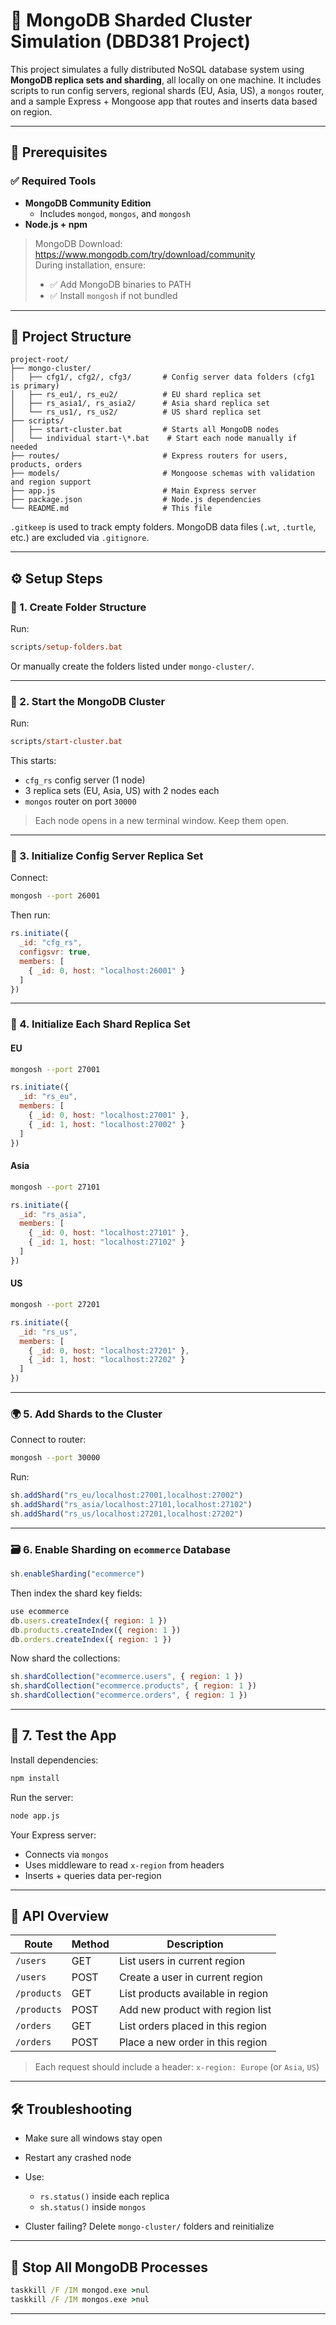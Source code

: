 # 🧠 MongoDB Sharded Cluster Simulation (DBD381 Project)

This project simulates a fully distributed NoSQL database system using **MongoDB replica sets and sharding**, all locally on one machine. It includes scripts to run config servers, regional shards (EU, Asia, US), a `mongos` router, and a sample Express + Mongoose app that routes and inserts data based on region.

---

## 🚀 Prerequisites

### ✅ Required Tools

- **MongoDB Community Edition**
  - Includes `mongod`, `mongos`, and `mongosh`
- **Node.js + npm**

> MongoDB Download: <https://www.mongodb.com/try/download/community>  
> During installation, ensure:
>
> - ✅ Add MongoDB binaries to PATH  
> - ✅ Install `mongosh` if not bundled

---

## 📁 Project Structure

```raw
project-root/
├── mongo-cluster/
│   ├── cfg1/, cfg2/, cfg3/       # Config server data folders (cfg1 is primary)
│   ├── rs_eu1/, rs_eu2/          # EU shard replica set
│   ├── rs_asia1/, rs_asia2/      # Asia shard replica set
│   └── rs_us1/, rs_us2/          # US shard replica set
├── scripts/
│   ├── start-cluster.bat         # Starts all MongoDB nodes
│   └── individual start-\*.bat    # Start each node manually if needed
├── routes/                       # Express routers for users, products, orders
├── models/                       # Mongoose schemas with validation and region support
├── app.js                        # Main Express server
├── package.json                  # Node.js dependencies
└── README.md                     # This file
```

`.gitkeep` is used to track empty folders. MongoDB data files (`.wt`, `.turtle`, etc.) are excluded via `.gitignore`.

---

## ⚙️ Setup Steps

### 📁 1. Create Folder Structure

Run:

```ps
scripts/setup-folders.bat
```

Or manually create the folders listed under `mongo-cluster/`.

---

### 🔋 2. Start the MongoDB Cluster

Run:

```ps
scripts/start-cluster.bat
````

This starts:

- `cfg_rs` config server (1 node)
- 3 replica sets (EU, Asia, US) with 2 nodes each
- `mongos` router on port `30000`

> Each node opens in a new terminal window. Keep them open.

---

### 🧠 3. Initialize Config Server Replica Set

Connect:

```bash
mongosh --port 26001
````

Then run:

```js
rs.initiate({
  _id: "cfg_rs",
  configsvr: true,
  members: [
    { _id: 0, host: "localhost:26001" }
  ]
})
```

---

### 🧱 4. Initialize Each Shard Replica Set

#### EU

```bash
mongosh --port 27001
```

```js
rs.initiate({
  _id: "rs_eu",
  members: [
    { _id: 0, host: "localhost:27001" },
    { _id: 1, host: "localhost:27002" }
  ]
})
```

#### Asia

```bash
mongosh --port 27101
```

```js
rs.initiate({
  _id: "rs_asia",
  members: [
    { _id: 0, host: "localhost:27101" },
    { _id: 1, host: "localhost:27102" }
  ]
})
```

#### US

```bash
mongosh --port 27201
```

```js
rs.initiate({
  _id: "rs_us",
  members: [
    { _id: 0, host: "localhost:27201" },
    { _id: 1, host: "localhost:27202" }
  ]
})
```

---

### 🌍 5. Add Shards to the Cluster

Connect to router:

```bash
mongosh --port 30000
```

Run:

```js
sh.addShard("rs_eu/localhost:27001,localhost:27002")
sh.addShard("rs_asia/localhost:27101,localhost:27102")
sh.addShard("rs_us/localhost:27201,localhost:27202")
```

---

### 🗃️ 6. Enable Sharding on `ecommerce` Database

```js
sh.enableSharding("ecommerce")
```

Then index the shard key fields:

```js
use ecommerce
db.users.createIndex({ region: 1 })
db.products.createIndex({ region: 1 })
db.orders.createIndex({ region: 1 })
```

Now shard the collections:

```js
sh.shardCollection("ecommerce.users", { region: 1 })
sh.shardCollection("ecommerce.products", { region: 1 })
sh.shardCollection("ecommerce.orders", { region: 1 })
```

---

## 🧪 7. Test the App

Install dependencies:

```bash
npm install
```

Run the server:

```bash
node app.js
```

Your Express server:

- Connects via `mongos`
- Uses middleware to read `x-region` from headers
- Inserts + queries data per-region

---

## 📮 API Overview

| Route       | Method | Description                       |
| ----------- | ------ | --------------------------------- |
| `/users`    | GET    | List users in current region      |
| `/users`    | POST   | Create a user in current region   |
| `/products` | GET    | List products available in region |
| `/products` | POST   | Add new product with region list  |
| `/orders`   | GET    | List orders placed in this region |
| `/orders`   | POST   | Place a new order in this region  |

> Each request should include a header:
> `x-region: Europe` (or `Asia`, `US`)

---

## 🛠 Troubleshooting

- Make sure all windows stay open
- Restart any crashed node
- Use:

  - `rs.status()` inside each replica
  - `sh.status()` inside `mongos`
- Cluster failing? Delete `mongo-cluster/` folders and reinitialize

---

## 🛑 Stop All MongoDB Processes

```bat
taskkill /F /IM mongod.exe >nul
taskkill /F /IM mongos.exe >nul
```

---
